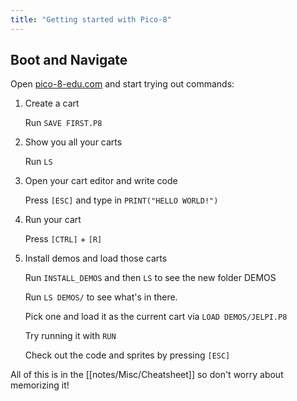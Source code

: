```yaml
---
title: "Getting started with Pico-8"
---
```


## Boot and Navigate

Open [pico-8-edu.com](https://www.pico-8-edu.com/) and start trying out commands:

1. Create a cart
   
   Run
   `SAVE FIRST.P8`
   
2. Show you all your carts

   Run `LS` 

3. Open your cart editor and write code
   
   Press  `[ESC]` and type in `PRINT("HELLO WORLD!")`

5. Run your cart
   
   Press `[CTRL]` + `[R]`

6. Install demos and load those carts
   
   Run `INSTALL_DEMOS` and then `LS` to see the new folder DEMOS
   
   Run `LS DEMOS/` to see what's in there.
   
   Pick one and load it as the current cart via `LOAD DEMOS/JELPI.P8`
   
   Try running it with `RUN`
   
   Check out the code and sprites by pressing `[ESC]`


All of this is in the [[notes/Misc/Cheatsheet]] so don't worry about memorizing it!

